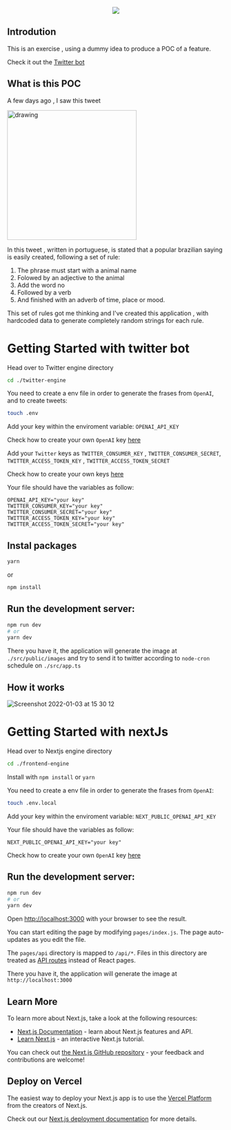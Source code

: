 <p align="center">
  <img src="https://user-images.githubusercontent.com/11979969/147932088-bcc0b57a-7275-4b35-91b0-452db99e35ba.png" />
</p>

## Introdution

This is an exercise , using a dummy idea to produce a POC of a feature.

Check it out the [Twitter bot](https://twitter.com/umditadopopular)

## What is this POC

A few days ago , I saw this tweet

<img src="https://user-images.githubusercontent.com/11979969/147813395-b7313064-9ad4-48b8-a829-febb95984f0b.jpeg" alt="drawing" width="300"/>

In this tweet , written in portuguese, is stated that a popular brazilian saying is easily created, following a set of rule:

1. The phrase must start with a animal name
2. Folowed by an adjective to the animal
3. Add the word no
4. Followed by a verb
5. And finished with an adverb of time, place or mood.


This set of rules got me thinking and I've created this application , with hardcoded data to generate completely random strings for each rule.

# **Getting Started with twitter bot**

Head over to Twitter engine directory

```bash
cd ./twitter-engine
```

You need to create a env file in order to generate the frases from `OpenAI`, and to create tweets:

```bash
touch .env
```


Add your key within the enviroment variable: `OPENAI_API_KEY`

Check how to create your own `OpenAI` key [here](https://beta.openai.com/docs/api-reference/introduction)

Add your `Twitter` keys as `TWITTER_CONSUMER_KEY` , `TWITTER_CONSUMER_SECRET`, `TWITTER_ACCESS_TOKEN_KEY` , `TWITTER_ACCESS_TOKEN_SECRET`

Check how to create your own keys [here](https://developer.twitter.com/en/docs/apps/app-management)

Your file should have the variables as follow:

```
OPENAI_API_KEY="your key"
TWITTER_CONSUMER_KEY="your key"
TWITTER_CONSUMER_SECRET="your key"
TWITTER_ACCESS_TOKEN_KEY="your key"
TWITTER_ACCESS_TOKEN_SECRET="your key"
```

## Instal packages

```bash 
yarn
```

or 

```bash
npm install
```

## Run the development server:

```bash
npm run dev
# or
yarn dev
```


There you have it, the application will generate the image at `./src/public/images` and try to send it to twitter according to `node-cron` schedule on `./src/app.ts`

## How it works

![Screenshot 2022-01-03 at 15 30 12](https://user-images.githubusercontent.com/11979969/147949036-47a4cb1a-2858-4133-9811-6270aa062234.png)



# Getting Started with nextJs

Head over to Nextjs engine directory

```bash
cd ./frontend-engine
```

Install with `npm install` or `yarn`

You need to create a env file in order to generate the frases from `OpenAI`:

```bash 
touch .env.local
```

Add your key within the enviroment variable: `NEXT_PUBLIC_OPENAI_API_KEY`

Your file should have the variables as follow:

```
NEXT_PUBLIC_OPENAI_API_KEY="your key"
```

Check how to create your own `OpenAI` key [here](https://beta.openai.com/docs/api-reference/introduction)


## Run the development server:

```bash
npm run dev
# or
yarn dev
```

Open [http://localhost:3000](http://localhost:3000) with your browser to see the result.

You can start editing the page by modifying `pages/index.js`. The page auto-updates as you edit the file.

The `pages/api` directory is mapped to `/api/*`. Files in this directory are treated as [API routes](https://nextjs.org/docs/api-routes/introduction) instead of React pages.


There you have it, the application will generate the image at `http://localhost:3000` 
## Learn More

To learn more about Next.js, take a look at the following resources:

- [Next.js Documentation](https://nextjs.org/docs) - learn about Next.js features and API.
- [Learn Next.js](https://nextjs.org/learn) - an interactive Next.js tutorial.

You can check out [the Next.js GitHub repository](https://github.com/vercel/next.js/) - your feedback and contributions are welcome!

## Deploy on Vercel

The easiest way to deploy your Next.js app is to use the [Vercel Platform](https://vercel.com/new?utm_medium=default-template&filter=next.js&utm_source=create-next-app&utm_campaign=create-next-app-readme) from the creators of Next.js.

Check out our [Next.js deployment documentation](https://nextjs.org/docs/deployment) for more details.
